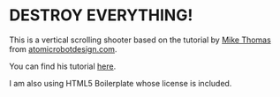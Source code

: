 # DESTROY EVERYTHING!

This is a vertical scrolling shooter based on the tutorial by [Mike Thomas](https://github.com/mikethomas)
from [atomicrobotdesign.com](http://atomicrobotdesign.com).

You can find his tutorial [here](http://atomicrobotdesign.com/blog/htmlcss/build-a-vertical-scrolling-shooter-game-with-html5-canvas-part-1/).

I am also using HTML5 Boilerplate whose license is included.

